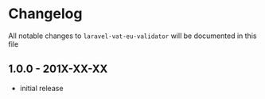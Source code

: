 # Changelog

All notable changes to `laravel-vat-eu-validator` will be documented in this file

## 1.0.0 - 201X-XX-XX

- initial release
